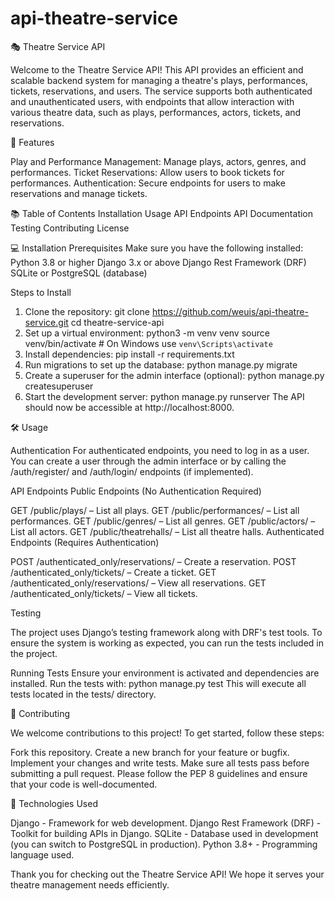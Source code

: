 # api-theatre-service
🎭 Theatre Service API

Welcome to the Theatre Service API! This API provides an efficient and scalable backend system for managing a theatre's plays, performances, tickets, reservations, and users. The service supports both authenticated and unauthenticated users, with endpoints that allow interaction with various theatre data, such as plays, performances, actors, tickets, and reservations.

🚀 Features

Play and Performance Management: Manage plays, actors, genres, and performances.
Ticket Reservations: Allow users to book tickets for performances.
Authentication: Secure endpoints for users to make reservations and manage tickets.

📚 Table of Contents
Installation
Usage
API Endpoints
API Documentation
Testing
Contributing
License

💻 Installation
Prerequisites
Make sure you have the following installed:
Python 3.8 or higher
Django 3.x or above
Django Rest Framework (DRF)
SQLite or PostgreSQL (database)

Steps to Install
1. Clone the repository:
git clone https://github.com/weuis/api-theatre-service.git
cd theatre-service-api 
2. Set up a virtual environment:
python3 -m venv venv
source venv/bin/activate  # On Windows use `venv\Scripts\activate`
3. Install dependencies:
pip install -r requirements.txt
4. Run migrations to set up the database:
python manage.py migrate
5. Create a superuser for the admin interface (optional):
python manage.py createsuperuser
6. Start the development server:
python manage.py runserver
The API should now be accessible at http://localhost:8000.

🛠 Usage

Authentication
For authenticated endpoints, you need to log in as a user. You can create a user through the admin interface or by calling the /auth/register/ and /auth/login/ endpoints (if implemented).

API Endpoints
Public Endpoints (No Authentication Required)

GET /public/plays/ – List all plays.
GET /public/performances/ – List all performances.
GET /public/genres/ – List all genres.
GET /public/actors/ – List all actors.
GET /public/theatrehalls/ – List all theatre halls.
Authenticated Endpoints (Requires Authentication)

POST /authenticated_only/reservations/ – Create a reservation.
POST /authenticated_only/tickets/ – Create a ticket.
GET /authenticated_only/reservations/ – View all reservations.
GET /authenticated_only/tickets/ – View all tickets.

Testing

The project uses Django’s testing framework along with DRF's test tools. To ensure the system is working as expected, you can run the tests included in the project.

Running Tests
Ensure your environment is activated and dependencies are installed.
Run the tests with:
python manage.py test
This will execute all tests located in the tests/ directory.

👥 Contributing

We welcome contributions to this project! To get started, follow these steps:

Fork this repository.
Create a new branch for your feature or bugfix.
Implement your changes and write tests.
Make sure all tests pass before submitting a pull request.
Please follow the PEP 8 guidelines and ensure that your code is well-documented.

🔧 Technologies Used

Django - Framework for web development.
Django Rest Framework (DRF) - Toolkit for building APIs in Django.
SQLite - Database used in development (you can switch to PostgreSQL in production).
Python 3.8+ - Programming language used.

Thank you for checking out the Theatre Service API! We hope it serves your theatre management needs efficiently.